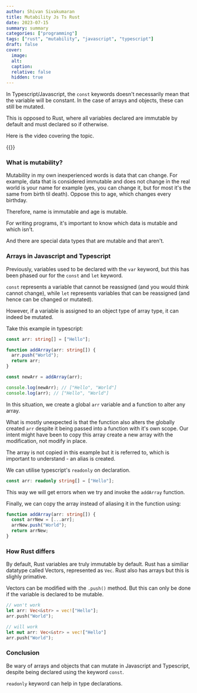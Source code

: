 ```yaml
---
author: Shivan Sivakumaran
title: Mutability Js Ts Rust
date: 2023-07-15
summary: summary
categories: ["programming"]
tags: ["rust", "mutability", "javascript", "typescript"]
draft: false
cover:
  image:
  alt:
  caption:
  relative: false
  hidden: true
---
```


In Typescript/Javascript, the `const` keywords doesn't necessarily mean that the variable will be constant. In the case of arrays and objects, these can still be mutated.

This is opposed to Rust, where all variables declared are immutable by default and must declared so if otherwise.

Here is the video covering the topic.

{{<youtube OHAayFfXprQ>}}

### What is mutability?

Mutability in my own inexperienced words is data that can change. For example, data that is considered immutable and does not change in the real world is your name for example (yes, you can change it, but for most it's the same from birth til death). Oppose this to age, which changes every birthday.

Therefore, name is immutable and age is mutable.

For writing programs, it's important to know which data is mutable and which isn't.

And there are special data types that are mutable and that aren't.

### Arrays in Javascript and Typescript

Previously, variables used to be declared with the `var` keyword, but this has been phased our for the `const` and `let` keyword.

`const` represents a variable that cannot be reassigned (and you would think cannot change), while `let` represents variables that can be reassigned (and hence can be changed or mutated).

However, if a variable is assigned to an object type of array type, it can indeed be mutated.

Take this example in typescript:

```ts
const arr: string[] = ["Hello"];

function addArray(arr: string[]) {
  arr.push("World");
  return arr;
}

const newArr = addArray(arr);

console.log(newArr); // ["Hello", "World"]
console.log(arr); // ["Hello", "World"]
```

In this situation, we create a global `arr` variable and a function to alter any array.

What is mostly unexpected is that the function also alters the globally created `arr` despite it being passed into a function with it's own scope. Our intent might have been to copy this array create a new array with the modification, not modify in place.

The array is not copied in this example but it is referred to, which is important to understand - an alias is created.

We can utilise typescript's `readonly` on declaration.

```ts
const arr: readonly string[] = ["Hello"];
```

This way we will get errors when we try and invoke the `addArray` function.

Finally, we can copy the array instead of aliasing it in the function using:

```ts
function addArray(arr: string[]) {
  const arrNew = [...arr];
  arrNew.push("World");
  return arrNew;
}
```

### How Rust differs

By default, Rust variables are truly immutable by default. Rust has a similiar datatype called Vectors, represented as `Vec`. Rust also has arrays but this is slighly primative.

Vectors can be modified with the `.push()` method. But this can only be done if the variable is declared to be mutable.

```rust
// won't work
let arr: Vec<&str> = vec!["Hello"];
arr.push("World");

// will work
let mut arr: Vec<&str> = vec!["Hello"]
arr.push("World");

```

### Conclusion

Be wary of arrays and objects that can mutate in Javascript and Typescript, despite being declared using the keyword `const`.

`readonly` keyword can help in type declarations.
